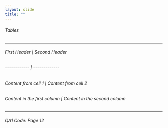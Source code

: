 ```yaml
---
layout: slide
title: "" 
---
```


###### Tables
---
###### First Header | Second Header
###### ------------ | -------------
###### Content from cell 1 | Content from cell 2
###### Content in the first column | Content in the second column
---
###### QA1 Code: Page 12
